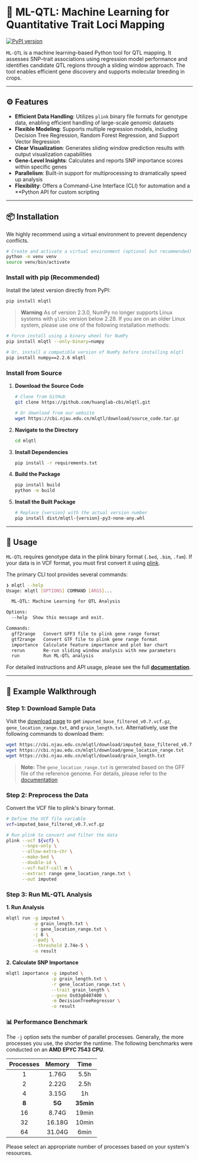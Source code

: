 # 🧬 ML-QTL: Machine Learning for Quantitative Trait Loci Mapping

[![PyPI version](https://badge.fury.io/py/mlqtl.svg?icon=si%3Apython)](https://badge.fury.io/py/mlqtl)

`ML-QTL` is a machine learning–based Python tool for QTL mapping. It assesses SNP–trait associations using regression model performance and identifies candidate QTL regions through a sliding window approach. The tool enables efficient gene discovery and supports molecular breeding in crops.

-----

## ⚙️ Features

  * **Efficient Data Handling**: Utilizes `plink` binary file formats for genotype data, enabling efficient handling of large-scale genomic datasets
  * **Flexible Modeling**: Supports multiple regression models, including Decision Tree Regression, Random Forest Regression, and Support Vector Regression
  * **Clear Visualization**: Generates sliding window prediction results with output visualization capabilities
  * **Gene-Level Insights**: Calculates and reports SNP importance scores within specific genes
  * **Parallelism**: Built-in support for multiprocessing to dramatically speed up analysis
  * **Flexibility**: Offers a Command-Line Interface (CLI) for automation and a **Python API for custom scripting

-----

## 📦 Installation

We highly recommend using a virtual environment to prevent dependency conflicts.

```bash
# Create and activate a virtual environment (optional but recommended)
python -m venv venv
source venv/bin/activate
```

### Install with pip (Recommended)

Install the latest version directly from PyPI:

```bash
pip install mlqtl
```

> **Warning**
> As of version 2.3.0, NumPy no longer supports Linux systems with `glibc` version below 2.28. If you are on an older Linux system, please use one of the following installation methods:

```bash
# Force install using a binary wheel for NumPy
pip install mlqtl --only-binary=numpy

# Or, install a compatible version of NumPy before installing mlqtl
pip install numpy==2.2.6 mlqtl
```

### Install from Source

1.  **Download the Source Code**

    ```bash
    # Clone from GitHub
    git clone https://github.com/huanglab-cbi/mlqtl.git

    # Or download from our website
    wget https://cbi.njau.edu.cn/mlqtl/download/source_code.tar.gz
    ```

2.  **Navigate to the Directory**

    ```bash
    cd mlqtl
    ```

3.  **Install Dependencies**

    ```bash
    pip install -r requirements.txt
    ```

4.  **Build the Package**

    ```bash
    pip install build
    python -m build
    ```

5.  **Install the Built Package**

    ```bash
    # Replace {version} with the actual version number
    pip install dist/mlqtl-{version}-py3-none-any.whl
    ```

-----

## 🚀 Usage

`ML-QTL` requires genotype data in the plink binary format (`.bed`, `.bim`, `.fam`). If your data is in VCF format, you must first convert it using [plink](https://www.cog-genomics.org/plink).

The primary CLI tool provides several commands:

```bash
❯ mlqtl --help
Usage: mlqtl [OPTIONS] COMMAND [ARGS]...

  ML-QTL: Machine Learning for QTL Analysis

Options:
  --help  Show this message and exit.

Commands:
  gff2range   Convert GFF3 file to plink gene range format
  gtf2range   Convert GTF file to plink gene range format
  importance  Calculate feature importance and plot bar chart
  rerun       Re-run sliding window analysis with new parameters
  run         Run ML-QTL analysis
```

For detailed instructions and API usage, please see the full [**documentation**](https://cbi.njau.edu.cn/mlqtl/doc).

-----

## 🧪 Example Walkthrough

### Step 1: Download Sample Data

Visit the [download page](https://cbi.njau.edu.cn/mlqtl/download/) to get `imputed_base_filtered_v0.7.vcf.gz`, `gene_location_range.txt`, and `grain_length.txt`.
Alternatively, use the following commands to download them:

```bash
wget https://cbi.njau.edu.cn/mlqtl/download/imputed_base_filtered_v0.7.vcf.gz
wget https://cbi.njau.edu.cn/mlqtl/download/gene_location_range.txt
wget https://cbi.njau.edu.cn/mlqtl/download/grain_length.txt
```

> **Note:** The `gene_location_range.txt` is generated based on the GFF file of the reference genome. For details, please refer to the [documentation](https://cbi.njau.edu.cn/mlqtl/doc)

### Step 2: Preprocess the Data

Convert the VCF file to plink's binary format.

```bash
# Define the VCF file variable
vcf=imputed_base_filtered_v0.7.vcf.gz

# Run plink to convert and filter the data
plink --vcf ${vcf} \
      --snps-only \
      --allow-extra-chr \
      --make-bed \
      --double-id \
      --vcf-half-call m \
      --extract range gene_location_range.txt \
      --out imputed
```

### Step 3: Run ML-QTL Analysis

**1. Run Analysis**

```bash
mlqtl run -g imputed \
          -p grain_length.txt \
          -r gene_location_range.txt \
          -j 8 \
          --padj \
          --threshold 2.74e-5 \
          -o result
```

**2. Calculate SNP Importance**

```bash
mlqtl importance -g imputed \
                 -p grain_length.txt \
                 -r gene_location_range.txt \
                 --trait grain_length \
                 --gene Os03g0407400 \
                 -m DecisionTreeRegressor \
                 -o result
```

### 📊 Performance Benchmark

The `-j` option sets the number of parallel processes. Generally, the more processes you use, the shorter the runtime. The following benchmarks were conducted on an **AMD EPYC 7543 CPU**.

| Processes | Memory | Time |
| :---: | :----: | :----: |
| 1 | 1.76G | 5.5h |
| 2 | 2.22G | 2.5h |
| 4 | 3.15G | 1h |
| **8** | **5G** | **35min**|
| 16 | 8.74G | 19min|
| 32 | 16.18G | 10min|
| 64 | 31.04G | 6min |

Please select an appropriate number of processes based on your system's resources.